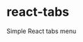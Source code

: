 # react-tabs
Simple React tabs menu

<script crossorigin src="https://unpkg.com/react@16/umd/react.production.min.js"></script>
<script crossorigin src="https://unpkg.com/react-dom@16/umd/react-dom.production.min.js"></script>

<div id="root">
    
</div>

<script>
 var data = [
  {id : '1',
   tabTitle: "Tab 1",
   tabContent: 'Tab Content'
  },
  {id : '2',
   tabTitle: "Tab 2",
   tabContent: 'Tab Content 2'
  },
  {id : '3',
   tabTitle: "Tab 3",
   tabContent: 'Tab Content 3'
  }
]

function TabTitle(props){
  return(
    props.isActive === props.dataTab
    ? <li onClick={props.onClick} className="tab-title tab-title--active" data-tab={props.dataTab}>{props.title}</li>
    : <li onClick={props.onClick} className="tab-title" data-tab={props.dataTab}>{props.title}</li>
  )
}

function TabContent(props){
  return(
    <p style={props.style} data-tab={props.dataTab}>{props.content}</p>
  )
}

class Tabs extends React.Component {
  constructor(props) {
      super(props);
      this.state = {isActive: '1'};
      this.changeActive = this.changeActive.bind(this)
  }
  
  changeActive(ev){
    this.setState({isActive: ev.target.getAttribute("data-tab")})
  }
  
  render(){
    var listTitle = this.props.data.map((item) => 
      <TabTitle isActive={this.state.isActive} onClick={this.changeActive} dataTab={item.id} title={item.tabTitle} />
    )                                        
     var listContent = this.props.data.map((item) => 
          this.state.isActive === item.id 
          ? <TabContent dataTab={item.id} content={item.tabContent} />
          : <TabContent style={{display: 'none'}} dataTab={item.id} content={item.tabContent} />
      )
    return(
      <div className="tabs">
        <ul className="tabs-titles">
          {listTitle}
        </ul>
        <div className="tab-content">
           {listContent}
        </div>
      </div>
    )
  }
}
    
    
ReactDOM.render(
  <Tabs data={data}/>,
  document.getElementById('root')
)
</script>

